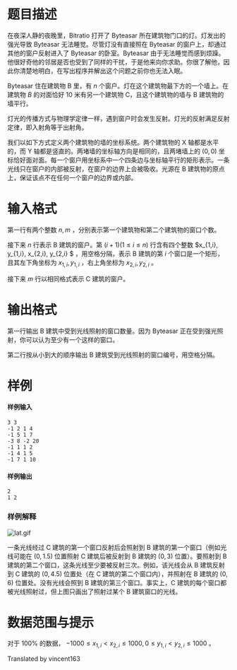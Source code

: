 
# 题目描述

在夜深人静的夜晚里，Bitratio 打开了 Byteasar 所在建筑物门口的灯。灯发出的强光导致 Byteasar 无法睡觉。尽管灯没有直接照在 Byteasar 的窗户上，却通过其他的窗户反射进入了 Byteasar 的卧室。Byteasar 由于无法睡觉而感到烦躁。他很好奇他的邻居是否也受到了同样的干扰，于是他来向你求助。你很了解他，因此你清楚地明白，在写出程序并解出这个问题之前你也无法入眠。

Byteasar 住在建筑物 B 里，有 $n$ 个窗户。灯在这个建筑物最下方的一个墙上。在建筑物 $B$ 的对面恰好 $10$ 米有另一个建筑物 C，且这个建筑物的墙与 B 建筑物的墙平行。

灯光的传播方式与物理学定律一样，遇到窗户时会发生反射。灯光的反射满足反射定律，即入射角等于出射角。

我们以如下方式定义两个建筑物的墙的坐标系统。两个建筑物的 X 轴都是水平的，而 Y 轴都是竖直的。两堵墙的坐标轴方向是相同的，且两堵墙上的 $(0,0)$ 坐标恰好面对面。每一个窗户用坐标系中一个四条边与坐标轴平行的矩形表示。一条光线只在窗户的内部被反射，在窗户的边界上会被吸收。光源在 B 建筑物的原点上，保证该点不在任何一个窗户的边界或内部。

# 输入格式

第一行有两个整数 $n,m$ ，分别表示第一个建筑物和第二个建筑物的窗口个数。

接下来 $n$ 行表示 B 建筑的窗户。第 $(i+1) (1 \le i \le n)$ 行含有四个整数 $x_{1,i}, y_{1,i}, x_{2,i}, y_{2,i} $ ，用空格分隔，表示 B 建筑的第 $i$ 个窗口是一个矩形，且其左下角坐标为 $x_{1,i}, y_{1,i}$ ，右上角坐标为 $x_{2,i}, y_{2,i}$ 。

接下来 $m$ 行以相同格式表示 C 建筑的窗户。

# 输出格式

第一行输出 B 建筑中受到光线照射的窗口数量。因为 Byteasar 正在受到强光照射，你可以认为至少有一个这样的窗口。

第二行按从小到大的顺序输出 B 建筑受到光线照射的窗口编号，用空格分隔。

# 样例

#### 样例输入
```plain
3 3
-1 2 1 4
-1 5 1 7
-3 8 -2 20
-1 1 1 2
-1 4 1 5
-1 7 1 10
```

#### 样例输出
```plain
2
1 2
```

### 样例解释
![lat.gif](/source/loj/2456/img/aHR0cHM6Ly9pLmxvbGkubmV0LzIwMTgvMDMvMjkvNWFiY2QzZjQ4YTgzMS5naWY=.gif)

一条光线经过 C 建筑的第一个窗口反射后会照射到 B 建筑的第一个窗口（例如光线可能在 $(0, 1.5)$ 位置照射 C 建筑后被反射到 B 建筑的 $(0, 3)$ 位置）。要照射到 B 建筑的第二个窗口，这条光线至少要被反射三次。例如，该光线会从 B 建筑反射到 C 建筑的 $(0, 4.5)$ 位置处（在 C 建筑的第二个窗口内），并照射在 B 建筑的 $(0, 6)$ 位置处。没有光线会照到 B 建筑的第三个窗口。事实上，C 建筑的每个窗口都被光线照射过，但上图只画出了照射过某个 B 建筑窗口的光线。

# 数据范围与提示

对于 $100\%$ 的数据， $-1000 \le x_{1,i} \lt x_{2,i} \le 1000,0 \le y_{1,i} < y_{2,i} \le 1000$ 。

Translated by vincent163

